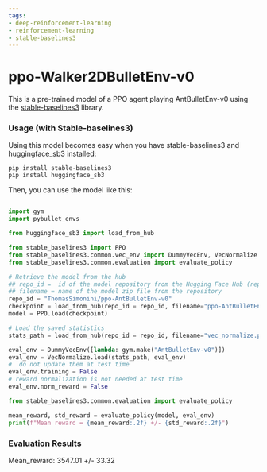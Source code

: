 ```yaml
---
tags:
- deep-reinforcement-learning
- reinforcement-learning
- stable-baselines3
---
```

# ppo-Walker2DBulletEnv-v0

This is a pre-trained model of a PPO agent playing AntBulletEnv-v0 using the [stable-baselines3](https://github.com/DLR-RM/stable-baselines3) library.

### Usage (with Stable-baselines3)
Using this model becomes easy when you have stable-baselines3 and huggingface_sb3 installed:
```
pip install stable-baselines3
pip install huggingface_sb3
```

Then, you can use the model like this:

```python

import gym
import pybullet_envs

from huggingface_sb3 import load_from_hub

from stable_baselines3 import PPO
from stable_baselines3.common.vec_env import DummyVecEnv, VecNormalize
from stable_baselines3.common.evaluation import evaluate_policy

# Retrieve the model from the hub
## repo_id =  id of the model repository from the Hugging Face Hub (repo_id = {organization}/{repo_name})
## filename = name of the model zip file from the repository
repo_id = "ThomasSimonini/ppo-AntBulletEnv-v0"
checkpoint = load_from_hub(repo_id = repo_id, filename="ppo-AntBulletEnv-v0.zip")
model = PPO.load(checkpoint)

# Load the saved statistics
stats_path = load_from_hub(repo_id = repo_id, filename="vec_normalize.pkl")

eval_env = DummyVecEnv([lambda: gym.make("AntBulletEnv-v0")])
eval_env = VecNormalize.load(stats_path, eval_env)
#  do not update them at test time
eval_env.training = False
# reward normalization is not needed at test time
eval_env.norm_reward = False

from stable_baselines3.common.evaluation import evaluate_policy

mean_reward, std_reward = evaluate_policy(model, eval_env)
print(f"Mean reward = {mean_reward:.2f} +/- {std_reward:.2f}")

```

### Evaluation Results
Mean_reward: 3547.01 +/- 33.32
